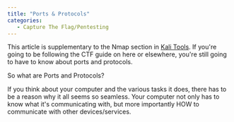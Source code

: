 ```yaml
---
title: "Ports & Protocols"
categories:
   - Capture The Flag/Pentesting
---
```


This article is supplementary to the Nmap section in [Kali Tools](https://freshprinceofhacking.github.io/capture%20the%20flag/pentesting/Kali-Tools/). If you're going to be following the CTF guide on here or elsewhere, you're still going to have to know about ports and protocols. 

So what are Ports and Protocols?

If you think about your computer and the various tasks it does, there has to be a reason why it all seems so seamless. Your computer not only has to know what it's communicating with, but more importantly HOW to communicate with other devices/services. 
